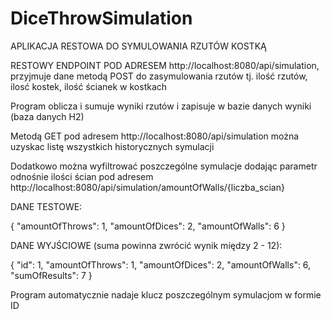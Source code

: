 # DiceThrowSimulation

APLIKACJA RESTOWA DO SYMULOWANIA RZUTÓW KOSTKĄ

RESTOWY ENDPOINT POD ADRESEM http://localhost:8080/api/simulation, przyjmuje dane metodą POST do zasymulowania rzutów
tj. ilość rzutów, ilosć kostek, ilość ścianek w kostkach

Program oblicza i sumuje wyniki rzutów i zapisuje w bazie danych wyniki (baza danych H2)

Metodą GET pod adresem http://localhost:8080/api/simulation można uzyskac listę wszystkich historycznych symulacji

Dodatkowo można wyfiltrować poszczególne symulacje dodając parametr odnośnie ilości ścian pod adresem http://localhost:8080/api/simulation/amountOfWalls/{liczba_scian}

DANE TESTOWE: 

{
"amountOfThrows": 1,
"amountOfDices": 2,
"amountOfWalls": 6 
}

DANE WYJŚCIOWE (suma powinna zwrócić wynik między 2 - 12):

{
    "id": 1,
    "amountOfThrows": 1,
    "amountOfDices": 2,
    "amountOfWalls": 6,
    "sumOfResults": 7
}

Program automatycznie nadaje klucz poszczególnym symulacjom w formie ID

